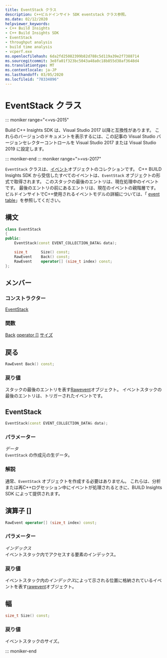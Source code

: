 ```yaml
---
title: EventStack クラス
description: C++ビルドインサイト SDK eventstack クラス参照。
ms.date: 02/12/2020
helpviewer_keywords:
- C++ Build Insights
- C++ Build Insights SDK
- EventStack
- throughput analysis
- build time analysis
- vcperf.exe
ms.openlocfilehash: 6da2fd25082399b82d788c5d119a39e2f7388714
ms.sourcegitcommit: 3e8fa01f323bc5043a48a0c18b855d38af3648d4
ms.translationtype: MT
ms.contentlocale: ja-JP
ms.lasthandoff: 03/05/2020
ms.locfileid: "78334896"
---
```

# <a name="eventstack-class"></a>EventStack クラス

::: moniker range="<=vs-2015"

Build C++ Insights SDK は、Visual Studio 2017 以降と互換性があります。 これらのバージョンのドキュメントを表示するには、この記事の Visual Studio バージョンセレクターコントロールを Visual Studio 2017 または Visual Studio 2019 に設定します。

::: moniker-end
::: moniker range=">=vs-2017"

`EventStack` クラスは、[イベント](event.md)オブジェクトのコレクションです。 C++ BUILD Insights SDK から受信したすべてのイベントは、`EventStack` オブジェクトの形式で取得されます。 このスタックの最後のエントリは、現在処理中のイベントです。 最後のエントリの前にあるエントリは、現在のイベントの親階層です。 ビルドインサイトでC++使用されるイベントモデルの詳細については、「 [event table](../event-table.md)」を参照してください。

## <a name="syntax"></a>構文

```cpp
class EventStack
{
public:
    EventStack(const EVENT_COLLECTION_DATA& data);

    size_t      Size() const;
    RawEvent    Back() const;
    RawEvent    operator[] (size_t index) const;
};
```

## <a name="members"></a>メンバー

### <a name="constructors"></a>コンストラクター

[EventStack](#event-stack)

### <a name="functions"></a>関数

[Back](#back)
[operator []](#subscript-operator)
[サイズ](#size)

## <a name="back"></a>戻る

```cpp
RawEvent Back() const;
```

### <a name="return-value"></a>戻り値

スタックの最後のエントリを表す[Rawevent](raw-event.md)オブジェクト。 イベントスタックの最後のエントリは、トリガーされたイベントです。

## <a name="event-stack"></a>EventStack

```cpp
EventStack(const EVENT_COLLECTION_DATA& data);
```

### <a name="parameters"></a>パラメーター

*データ*\
`EventStack` の作成元の生データ。

### <a name="remarks"></a>解説

通常、`EventStack` オブジェクトを作成する必要はありません。 これらは、分析または再C++ログセッション中にイベントが処理されるときに、BUILD Insights SDK によって提供されます。

## <a name="subscript-operator"></a>演算子 []

```cpp
RawEvent operator[] (size_t index) const;
```

### <a name="parameters"></a>パラメーター

*インデックス*\
イベントスタック内でアクセスする要素のインデックス。

### <a name="return-value"></a>戻り値

イベントスタック内の*インデックス*によって示される位置に格納されているイベントを表す[rawevent](raw-event.md)オブジェクト。

## <a name="size"></a>幅

```cpp
size_t Size() const;
```

### <a name="return-value"></a>戻り値

イベントスタックのサイズ。

::: moniker-end
